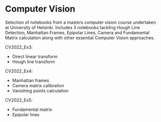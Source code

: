 # Computer Vision 
Selection of notebooks from a masters computer vision course undertaken at University of Helsinki. Includes 3 notebooks tackling Hough Line Detection, Manhattan Frames, Epipolar Lines, Camera and Fundamental Matrix calculation along with other essential Computer Vision approaches. 

CV2022_Ex3:
- Direct linear transform
- Hough line transform 
  
CV2022_Ex4:
- Manhattan frames
- Camera matrix calibration
- Vanishing points calculation 
  
CV2022_Ex5:
- Fundamental matrix
- Epipolar lines
